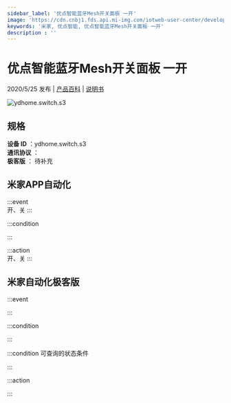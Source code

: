```yaml
---
sidebar_label: '优点智能蓝牙Mesh开关面板 一开'
image: 'https://cdn.cnbj1.fds.api.mi-img.com/iotweb-user-center/developer_1679047723644levzocDP.png?GalaxyAccessKeyId=AKVGLQWBOVIRQ3XLEW&Expires=9223372036854775807&Signature=j38LSRIkmvXzPD7pWmucqZAKrPk='
keywords: '米家, 优点智能, 优点智能蓝牙Mesh开关面板 一开'
description : ''
---
```

# 优点智能蓝牙Mesh开关面板 一开

2020/5/25 发布 | [产品百科](https://home.mi.com/webapp/content/baike/product/index.html?model=ydhome.switch.s3/) | [说明书](https://home.mi.com/views/introduction.html?model=ydhome.switch.s3&region=cn)

![ydhome.switch.s3](https://cdn.cnbj1.fds.api.mi-img.com/iotweb-user-center/developer_1679047723644levzocDP.png?GalaxyAccessKeyId=AKVGLQWBOVIRQ3XLEW&Expires=9223372036854775807&Signature=j38LSRIkmvXzPD7pWmucqZAKrPk=)

## 规格  
> 
**设备 ID** ：ydhome.switch.s3  
**通讯协议** ：  
**极客版**  ： 待补充 


## 米家APP自动化  

:::event  
开、关
:::

:::condition  

:::

:::action   
开、关
:::

## 米家自动化极客版  

:::event  

:::

:::condition  

:::

:::condition 可查询的状态条件  

:::

:::action  

:::

        
